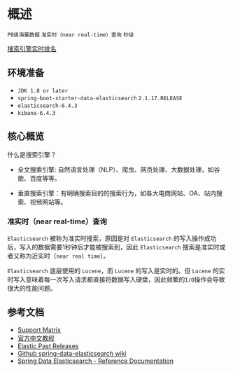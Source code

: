 # 概述

`PB级海量数据` `准实时（near real-time）查询` `秒级`

[搜索引擎实时排名](https://db-engines.com/en/ranking/search+engine)

## 环境准备

- `JDK 1.8 or later`
- `spring-boot-starter-data-elasticsearch` `2.1.17.RELEASE`
- `elasticsearch-6.4.3` 
- `kibana-6.4.3`

## 核心概览

什么是搜索引擎？

- 全文搜索引擎: 自然语言处理（NLP）、爬虫、网页处理、大数据处理，如谷歌、百度等等。

- 垂直搜索引擎：有明确搜索目的的搜索行为，如各大电商网站、OA、站内搜索、视频网站等。

### 准实时（near real-time）查询

`Elasticsearch` 被称为准实时搜索，原因是对 `Elasticsearch` 的写入操作成功后，写入的数据需要1秒钟后才能被搜索到，因此 `Elasticsearch` 搜索是准实时或者又称为近实时（`near real time`）。

`Elasticsearch` 底层使用的 `Lucene`，而 `Lucene` 的写入是实时的。但 `Lucene` 的实时写入意味着每一次写入请求都直接将数据写入硬盘，因此频繁的`I/O`操作会导致很大的性能问题。

## 参考文档

- [Support Matrix](https://www.elastic.co/cn/support/matrix)
- [官方中文教程](https://www.elastic.co/guide/cn/elasticsearch/guide/current/index.html)
- [Elastic Past Releases](https://www.elastic.co/cn/downloads/past-releases)
- [Github spring-data-elasticsearch wiki](https://github.com/spring-projects/spring-data-elasticsearch/wiki)
- [Spring Data Elasticsearch - Reference Documentation](https://docs.spring.io/spring-data/elasticsearch/docs/current/reference/html)